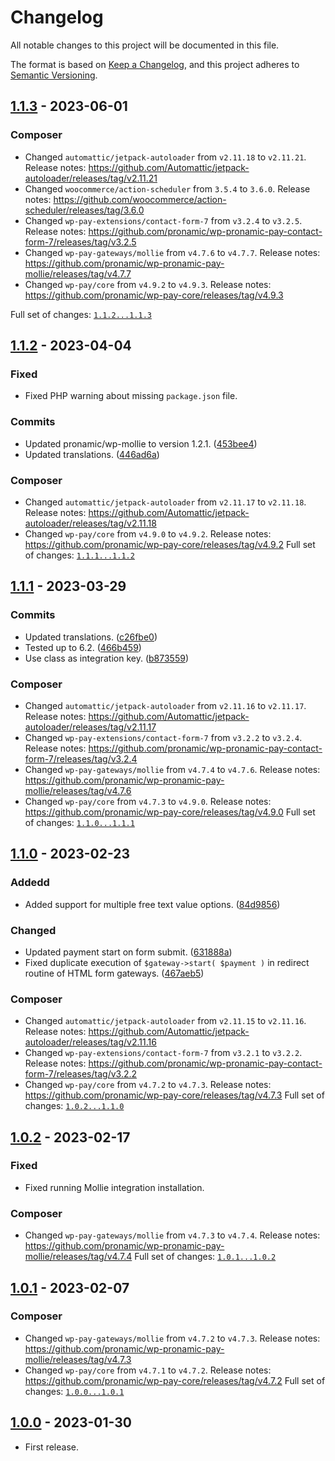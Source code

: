 # Changelog

All notable changes to this project will be documented in this file.

The format is based on [Keep a Changelog](https://keepachangelog.com/en/1.0.0/),
and this project adheres to [Semantic Versioning](https://semver.org/spec/v2.0.0.html).

## [1.1.3] - 2023-06-01

### Composer

- Changed `automattic/jetpack-autoloader` from `v2.11.18` to `v2.11.21`.
	Release notes: https://github.com/Automattic/jetpack-autoloader/releases/tag/v2.11.21
- Changed `woocommerce/action-scheduler` from `3.5.4` to `3.6.0`.
	Release notes: https://github.com/woocommerce/action-scheduler/releases/tag/3.6.0
- Changed `wp-pay-extensions/contact-form-7` from `v3.2.4` to `v3.2.5`.
	Release notes: https://github.com/pronamic/wp-pronamic-pay-contact-form-7/releases/tag/v3.2.5
- Changed `wp-pay-gateways/mollie` from `v4.7.6` to `v4.7.7`.
	Release notes: https://github.com/pronamic/wp-pronamic-pay-mollie/releases/tag/v4.7.7
- Changed `wp-pay/core` from `v4.9.2` to `v4.9.3`.
	Release notes: https://github.com/pronamic/wp-pay-core/releases/tag/v4.9.3

Full set of changes: [`1.1.2...1.1.3`][1.1.3]

[1.1.3]: https://github.com/pronamic/wp-pronamic-pay-with-mollie-for-contact-form-7/compare/v1.1.2...v1.1.3

## [1.1.2] - 2023-04-04

### Fixed

- Fixed PHP warning about missing `package.json` file.

### Commits

- Updated pronamic/wp-mollie to version 1.2.1. ([453bee4](https://github.com/pronamic/wp-pronamic-pay-with-mollie-for-contact-form-7/commit/453bee48f925786433aa4809d9042245e5757e26))
- Updated translations. ([446ad6a](https://github.com/pronamic/wp-pronamic-pay-with-mollie-for-contact-form-7/commit/446ad6a8d15b3c5e08fcb79e67e8546c1ef6376d))

### Composer

- Changed `automattic/jetpack-autoloader` from `v2.11.17` to `v2.11.18`.
	Release notes: https://github.com/Automattic/jetpack-autoloader/releases/tag/v2.11.18
- Changed `wp-pay/core` from `v4.9.0` to `v4.9.2`.
	Release notes: https://github.com/pronamic/wp-pay-core/releases/tag/v4.9.2
Full set of changes: [`1.1.1...1.1.2`][1.1.2]

[1.1.2]: https://github.com/pronamic/wp-pronamic-pay-with-mollie-for-contact-form-7/compare/v1.1.1...v1.1.2

## [1.1.1] - 2023-03-29

### Commits

- Updated translations. ([c26fbe0](https://github.com/pronamic/wp-pronamic-pay-with-mollie-for-contact-form-7/commit/c26fbe0847ed22956be1539ef770b0fcaf9fe9fe))
- Tested up to 6.2. ([466b459](https://github.com/pronamic/wp-pronamic-pay-with-mollie-for-contact-form-7/commit/466b459cb89cf7dda12f9c2b4df940b235d509db))
- Use class as integration key. ([b873559](https://github.com/pronamic/wp-pronamic-pay-with-mollie-for-contact-form-7/commit/b8735595f5d5c663d915f5fd6e81d7c5f1104fa1))

### Composer

- Changed `automattic/jetpack-autoloader` from `v2.11.16` to `v2.11.17`.
	Release notes: https://github.com/Automattic/jetpack-autoloader/releases/tag/v2.11.17
- Changed `wp-pay-extensions/contact-form-7` from `v3.2.2` to `v3.2.4`.
	Release notes: https://github.com/pronamic/wp-pronamic-pay-contact-form-7/releases/tag/v3.2.4
- Changed `wp-pay-gateways/mollie` from `v4.7.4` to `v4.7.6`.
	Release notes: https://github.com/pronamic/wp-pronamic-pay-mollie/releases/tag/v4.7.6
- Changed `wp-pay/core` from `v4.7.3` to `v4.9.0`.
	Release notes: https://github.com/pronamic/wp-pay-core/releases/tag/v4.9.0
Full set of changes: [`1.1.0...1.1.1`][1.1.1]

[1.1.1]: https://github.com/pronamic/wp-pronamic-pay-with-mollie-for-contact-form-7/compare/v1.1.0...v1.1.1

## [1.1.0] - 2023-02-23

### Addedd

- Added support for multiple free text value options. ([84d9856](https://github.com/pronamic/wp-pronamic-pay-contact-form-7/commit/84d9856461da4f915fed5485bf60818162c120cf))

### Changed

- Updated payment start on form submit. ([631888a](https://github.com/pronamic/wp-pronamic-pay-contact-form-7/commit/631888a659fd8017bd78dc4162cf341cbb970dbc))
- Fixed duplicate execution of `$gateway->start( $payment )` in redirect routine of HTML form gateways. ([467aeb5](https://github.com/pronamic/wp-pay-core/commit/467aeb59e24846c0bbd01e88ff5e1191bcfde6b5))

### Composer

- Changed `automattic/jetpack-autoloader` from `v2.11.15` to `v2.11.16`.
	Release notes: https://github.com/Automattic/jetpack-autoloader/releases/tag/v2.11.16
- Changed `wp-pay-extensions/contact-form-7` from `v3.2.1` to `v3.2.2`.
	Release notes: https://github.com/pronamic/wp-pronamic-pay-contact-form-7/releases/tag/v3.2.2
- Changed `wp-pay/core` from `v4.7.2` to `v4.7.3`.
	Release notes: https://github.com/pronamic/wp-pay-core/releases/tag/v4.7.3
Full set of changes: [`1.0.2...1.1.0`][1.1.0]

[1.1.0]: https://github.com/pronamic/wp-pronamic-pay-with-mollie-for-contact-form-7/compare/v1.0.2...v1.1.0

## [1.0.2] - 2023-02-17

### Fixed

- Fixed running Mollie integration installation.

### Composer

- Changed `wp-pay-gateways/mollie` from `v4.7.3` to `v4.7.4`.
	Release notes: https://github.com/pronamic/wp-pronamic-pay-mollie/releases/tag/v4.7.4
Full set of changes: [`1.0.1...1.0.2`][1.0.2]

[1.0.2]: https://github.com/pronamic/wp-pronamic-pay-with-mollie-for-contact-form-7/compare/v1.0.1...v1.0.2

## [1.0.1] - 2023-02-07
### Composer

- Changed `wp-pay-gateways/mollie` from `v4.7.2` to `v4.7.3`.
	Release notes: https://github.com/pronamic/wp-pronamic-pay-mollie/releases/tag/v4.7.3
- Changed `wp-pay/core` from `v4.7.1` to `v4.7.2`.
	Release notes: https://github.com/pronamic/wp-pay-core/releases/tag/v4.7.2
Full set of changes: [`1.0.0...1.0.1`][1.0.1]

[1.0.1]: https://github.com/pronamic/wp-pronamic-pay-with-mollie-for-contact-form-7/compare/v1.0.0...v1.0.1

## [1.0.0] - 2023-01-30

- First release.

[1.0.0]: https://github.com/pronamic/wp-pronamic-pay-with-mollie-for-contact-form-7/releases/tag/v1.0.0
